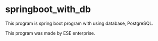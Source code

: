 # springboot_with_db

This program is spring boot program with using database, PostgreSQL.

This program was made by ESE enterprise.
